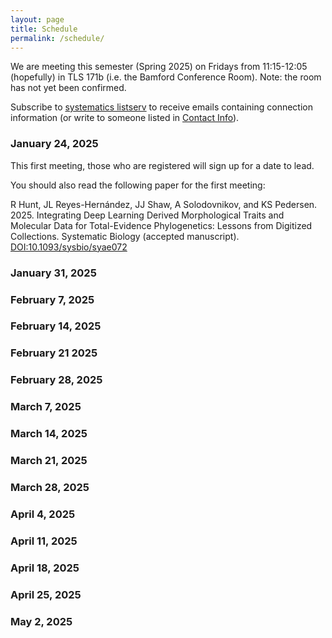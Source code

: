 ```yaml
---
layout: page
title: Schedule
permalink: /schedule/
---
```


We are meeting this semester (Spring 2025) on Fridays from 11:15-12:05 (hopefully) in TLS 171b (i.e. the Bamford Conference Room). Note: the room has not yet been confirmed.

Subscribe to [systematics listserv](/systseminar/listserv/) to receive emails containing connection information (or write to someone listed in [Contact Info](/systseminar/contact-info/)).

### January 24, 2025

This first meeting, those who are registered will sign up for a date to lead.

You should also read the following paper for the first meeting:

R Hunt, JL Reyes-Hernández, JJ Shaw, A Solodovnikov, and KS Pedersen. 2025. Integrating Deep Learning Derived Morphological Traits and Molecular Data for Total-Evidence Phylogenetics: Lessons from Digitized Collections. Systematic Biology (accepted manuscript). [DOI:10.1093/sysbio/syae072](https://doi.org/10.1093/sysbio/syae072)

### January 31, 2025

### February 7, 2025

### February 14, 2025

### February 21 2025

### February 28, 2025

### March 7, 2025

### March 14, 2025

### March 21, 2025

### March 28, 2025

### April 4, 2025

### April 11, 2025

### April 18, 2025

### April 25, 2025

### May 2, 2025

